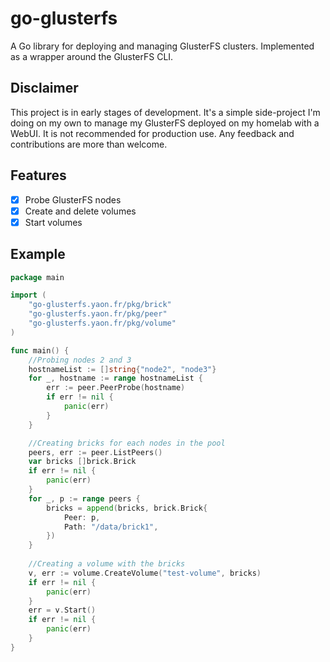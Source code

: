 # go-glusterfs

A Go library for deploying and managing GlusterFS clusters. Implemented as a wrapper around the GlusterFS CLI.

## Disclaimer

This project is in early stages of development. It's a simple side-project I'm doing on my own to manage my
GlusterFS deployed on my homelab with a WebUI. It is not recommended for production use. Any feedback and contributions are more than
welcome.

## Features

- [x] Probe GlusterFS nodes
- [x] Create and delete volumes
- [x] Start volumes

## Example

```go
package main

import (
	"go-glusterfs.yaon.fr/pkg/brick"
	"go-glusterfs.yaon.fr/pkg/peer"
	"go-glusterfs.yaon.fr/pkg/volume"
)

func main() {
	//Probing nodes 2 and 3
	hostnameList := []string{"node2", "node3"}
	for _, hostname := range hostnameList {
		err := peer.PeerProbe(hostname)
		if err != nil {
			panic(err)
		}
	}

	//Creating bricks for each nodes in the pool
	peers, err := peer.ListPeers()
	var bricks []brick.Brick
	if err != nil {
		panic(err)
	}
	for _, p := range peers {
		bricks = append(bricks, brick.Brick{
			Peer: p,
			Path: "/data/brick1",
		})
	}
	
	//Creating a volume with the bricks
	v, err := volume.CreateVolume("test-volume", bricks)
	if err != nil {
        panic(err)
    }
	err = v.Start()
	if err != nil {
        panic(err)
    }
}

```